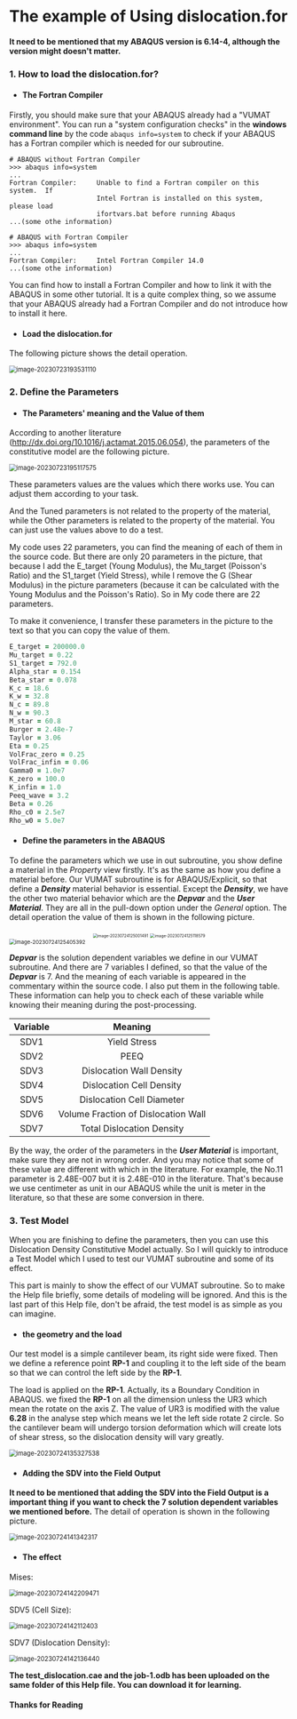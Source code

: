 # The example of Using dislocation.for

#### It need to be mentioned that my ABAQUS version is 6.14-4, although the version might doesn't matter. 

### 1. How to load the dislocation.for?

- #### The Fortran Compiler

Firstly, you should make sure that your ABAQUS already had a "VUMAT environment". You can run a "system configuration checks" in the **windows command line** by the code `abaqus info=system` to check if your ABAQUS has a Fortran compiler which is needed for our subroutine. 

```
# ABAQUS without Fortran Compiler
>>> abaqus info=system
...
Fortran Compiler:     Unable to find a Fortran compiler on this system.  If
                      Intel Fortran is installed on this system, please load
                      ifortvars.bat before running Abaqus
...(some othe information)

# ABAQUS with Fortran Compiler
>>> abaqus info=system
...
Fortran Compiler:     Intel Fortran Compiler 14.0
...(some othe information)
```

You can find how to install a Fortran Compiler and how to link it with the ABAQUS in some other tutorial. It is a quite complex thing, so we assume that your ABAQUS already had a Fortran Compiler and do not introduce how to install it here.



- #### Load the dislocation.for

The following picture shows the detail operation.

<img src="C:\Users\lenovo.DESKTOP-9UG55V9\AppData\Roaming\Typora\typora-user-images\image-20230723193531110.png" alt="image-20230723193531110" style="zoom: 80%;" />





### 2. Define the Parameters

- #### The Parameters' meaning and the Value of them

According to another literature (http://dx.doi.org/10.1016/j.actamat.2015.06.054), the parameters of the constitutive model are the following picture.

<img src="C:\Users\lenovo.DESKTOP-9UG55V9\AppData\Roaming\Typora\typora-user-images\image-20230723195117575.png" alt="image-20230723195117575" style="zoom:80%;" />

These parameters values are the values which there works use. You can adjust them according to your task.

And the Tuned parameters is not related to the property of the material, while the Other parameters is related to the property of  the material. You can just use the values above to do a test.

My code uses 22 parameters, you can find the meaning of each of them in the source code. But there are only 20 parameters in the picture, that because I add the E_target (Young Modulus), the Mu_target (Poisson's Ratio) and the S1_target (Yield Stress), while I remove the G (Shear Modulus) in the picture parameters (because it can be calculated with the Young Modulus and the Poisson's Ratio). So in My code there are 22 parameters.

To make it convenience, I transfer these parameters in the picture to the text so that you can copy the value of them. 

```fortran
E_target = 200000.0
Mu_target = 0.22
S1_target = 792.0
Alpha_star = 0.154
Beta_star = 0.078
K_c = 18.6
K_w = 32.8
N_c = 89.8
N_w = 90.3
M_star = 60.8
Burger = 2.48e-7
Taylor = 3.06
Eta = 0.25
VolFrac_zero = 0.25
VolFrac_infin = 0.06
Gamma0 = 1.0e7
K_zero = 100.0
K_infin = 1.0
Peeq_wave = 3.2
Beta = 0.26
Rho_c0 = 2.5e7
Rho_w0 = 5.0e7
```



- #### Define the parameters in the ABAQUS

To define the parameters which we use in out subroutine, you show define a material in the *Property* view firstly. It's as the same as how you define a material before. Our VUMAT subroutine is for ABAQUS/Explicit, so that define a ***Density*** material behavior is essential. Except the ***Density***, we have the other two material behavior which are the ***Depvar*** and the ***User Material***. They are all in the pull-down option under the *General* option. The detail operation the value of them is shown in the following picture.

<center>
    <img src="C:\Users\lenovo.DESKTOP-9UG55V9\AppData\Roaming\Typora\typora-user-images\image-20230724125001491.png" alt="image-20230724125001491" style="zoom:50%;" />
    <img src="C:\Users\lenovo.DESKTOP-9UG55V9\AppData\Roaming\Typora\typora-user-images\image-20230724125118579.png" alt="image-20230724125118579" style="zoom:50%;" />
</center>
<img src="C:\Users\lenovo.DESKTOP-9UG55V9\AppData\Roaming\Typora\typora-user-images\image-20230724125405392.png" alt="image-20230724125405392" style="zoom:67%;" />

***Depvar*** is the solution dependent variables we define in our VUMAT subroutine. And there are 7 variables I defined, so that the value of the ***Depvar*** is 7. And the meaning of each variable is appeared in the commentary within the source code. I also put them in the following table. These information can help you to check each of these variable while knowing their meaning during the post-processing.

| Variable |               Meaning               |
| :------: | :---------------------------------: |
|   SDV1   |            Yield Stress             |
|   SDV2   |                PEEQ                 |
|   SDV3   |      Dislocation Wall Density       |
|   SDV4   |      Dislocation Cell Density       |
|   SDV5   |      Dislocation Cell Diameter      |
|   SDV6   | Volume Fraction of Dislocation Wall |
|   SDV7   |      Total Dislocation Density      |

By the way, the order of the parameters in the ***User Material*** is important, make sure they are not in wrong order. And you may notice that some of these value are different with which in the literature. For example, the No.11 parameter is 2.48E-007 but it is 2.48E-010 in the literature. That's because we use centimeter as unit in our ABAQUS while the unit is meter in the literature, so that these are some conversion in there.



### 3. Test Model

When you are finishing to define the parameters, then you can use this Dislocation Density Constitutive Model actually. So I will quickly to  introduce a Test Model which I used to test our VUMAT subroutine and some of its effect.

This part is mainly to show the effect of our VUMAT subroutine. So to make the Help file briefly, some details of modeling will be ignored. And this is the last part of this Help file, don't be afraid, the test model is as simple as you can imagine.

- #### the geometry and the load

Our test model is a simple cantilever beam, its right side were fixed. Then we define a reference point **RP-1** and coupling it to the left side of the beam so that we can control the left side by the **RP-1**.

The load is applied on the **RP-1**. Actually, its a Boundary Condition in ABAQUS. we fixed the **RP-1** on all the dimension unless the UR3 which mean the rotate on the axis Z. The value of UR3 is modified with the value **6.28** in the analyse step which means we let the left side rotate 2 circle. So the cantilever beam will undergo torsion deformation which will create lots of shear stress, so the dislocation density will vary greatly.

<img src="C:\Users\lenovo.DESKTOP-9UG55V9\AppData\Roaming\Typora\typora-user-images\image-20230724135327538.png" alt="image-20230724135327538" style="zoom:80%;" />



- #### Adding the SDV into the Field Output

**It need to be mentioned that adding the SDV into the Field Output is a important thing if you want to check the 7 solution dependent variables we mentioned before.** The detail of operation is shown in the following picture.

<img src="C:\Users\lenovo.DESKTOP-9UG55V9\AppData\Roaming\Typora\typora-user-images\image-20230724141342317.png" alt="image-20230724141342317" style="zoom:80%;" />



- #### The effect

Mises:

<img src="C:\Users\lenovo.DESKTOP-9UG55V9\AppData\Roaming\Typora\typora-user-images\image-20230724142209471.png" alt="image-20230724142209471" style="zoom:80%;" />



SDV5 (Cell Size):

<img src="C:\Users\lenovo.DESKTOP-9UG55V9\AppData\Roaming\Typora\typora-user-images\image-20230724142112403.png" alt="image-20230724142112403" style="zoom:80%;" />



SDV7 (Dislocation Density):

<img src="C:\Users\lenovo.DESKTOP-9UG55V9\AppData\Roaming\Typora\typora-user-images\image-20230724142136440.png" alt="image-20230724142136440" style="zoom:80%;" />



**The test_dislocation.cae and the job-1.odb has been uploaded on the same folder of this Help file. You can download it for learning.**

#### Thanks for Reading

